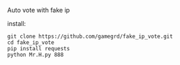 Auto vote with fake ip

install:

    git clone https://github.com/gamegrd/fake_ip_vote.git
    cd fake_ip_vote
    pip install requests
    python Mr.H.py 888
